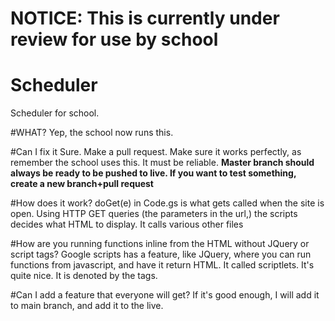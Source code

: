# NOTICE: This is currently under review for use by school

# Scheduler
Scheduler for school. 

#WHAT?
Yep, the school now runs this.

#Can I fix it
Sure. Make a pull request. Make sure it works perfectly, as remember the school uses this. It must be reliable.
**Master branch should always be ready to be pushed to live. If you want to test something, create a new branch+pull request**

#How does it work?
doGet(e) in Code.gs is what gets called when the site is open. Using HTTP GET queries (the parameters in the url,) the scripts decides what HTML to display. It calls various other files

#How are you running functions inline from the HTML without JQuery or script tags?
Google scripts has a feature, like JQuery, where you can run functions from javascript, and have it return HTML. It called scriptlets. It's quite nice. It is denoted by the <?!= ?> tags.

#Can I add a feature that everyone will get?
If it's good enough, I will add it to main branch, and add it to the live.
